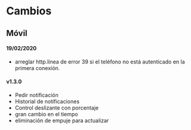 Cambios 
=========

Móvil 
------
#### 19/02/2020
* arreglar http.línea de error 39 si el teléfono no está autenticado en la primera conexión.

#### v1.3.0 

* Pedir notificación
* Historial de notificaciones
* Control deslizante con porcentaje
* gran cambio en el tiempo
* eliminación de empuje para actualizar
